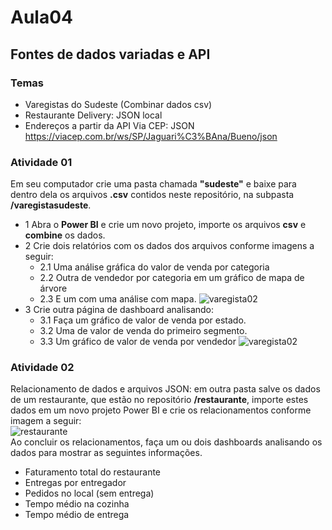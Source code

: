 # Aula04
## Fontes de dados variadas e API
### Temas
- Varegistas do Sudeste (Combinar dados csv)
- Restaurante Delivery: JSON local
- Endereços a partir da API Via CEP: JSON https://viacep.com.br/ws/SP/Jaguari%C3%BAna/Bueno/json

### Atividade 01
Em seu computador crie uma pasta chamada **"sudeste"** e baixe para dentro dela os arquivos **.csv** contidos neste repositório, na subpasta **/varegistasudeste**.
- 1 Abra o **Power BI** e crie um novo projeto, importe os arquivos **csv** e **combine** os dados.
- 2 Crie dois relatórios com os dados dos arquivos conforme imagens a seguir:
  -  2.1 Uma análise gráfica do valor de venda por categoria
  -  2.2 Outra de vendedor por categoria em um gráfico de mapa de árvore
  -  2.3 E um com uma análise com mapa.
![varegista02](./varegista1.png)
- 3 Crie outra página de dashboard analisando:
  - 3.1 Faça um gráfico de valor de venda por estado.
  - 3.2 Uma de valor de venda do primeiro segmento.
  - 3.3 Um gráfico de valor de venda por vendedor
![varegista02](./varegista2.png)

### Atividade 02
Relacionamento de dados e arquivos JSON: em outra pasta salve os dados de um restaurante, que estão no repositório **/restaurante**, importe estes dados em um novo projeto Power BI e crie os relacionamentos conforme imagem a seguir:
<br>![restaurante](./relacionamentos.png)
<br> Ao concluir os relacionamentos, faça um ou dois dashboards analisando os dados para mostrar as seguintes informações.
- Faturamento total do restaurante
- Entregas por entregador
- Pedidos no local (sem entrega)
- Tempo médio na cozinha
- Tempo médio de entrega

